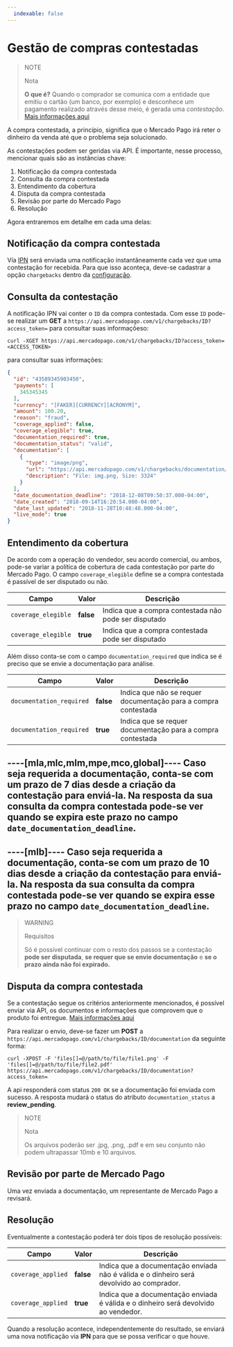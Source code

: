 ```yaml
---
  indexable: false
---
```


# Gestão de compras contestadas

> NOTE
>
> Nota
>
> **O que é?** Quando o comprador se comunica com a entidade que emitiu o cartão (um banco, por exemplo) e desconhece um pagamento realizado através desse meio, é gerada uma _contestação_. [Mais informações aqui](https://www.mercadopago.com.br/ajuda/contestaram-um-pagamento-o-que-faco_589)

A compra contestada, a princípio, significa que o Mercado Pago irá reter o dinheiro da venda até que o problema seja solucionado.

As contestações podem ser geridas via API.
É importante, nesse processo, mencionar quais são as instâncias chave:

1. Notificação da compra contestada
2. Consulta da compra contestada
3. Entendimento da cobertura
4. Disputa da compra contestada
5. Revisão por parte do Mercado Pago
6. Resolução

Agora entraremos em detalhe em cada uma delas:

## Notificação da compra contestada

Vía [IPN](/guides/notifications/ipn.pt.md) será enviada uma notificação instantâneamente cada vez que uma contestação for recebida. Para que isso aconteça, deve-se cadastrar a opção `chargebacks` dentro da [configuração](https://www.mercadopago.com.br/ipn-notifications).


## Consulta da contestação

A notificação IPN vai conter o `ID` da compra contestada.
Com esse `ID` pode-se realizar um **GET** a `https://api.mercadopago.com/v1/chargebacks/ID?access_token=` para consultar suas informaçõeso:

```
curl -XGET https://api.mercadopago.com/v1/chargebacks/ID?access_token=<ACCESS_TOKEN>
```

para consultar suas informações:


```json
{
  "id": "43589345903450",
  "payments": [
    345345345
  ],
  "currency": "[FAKER][CURRENCY][ACRONYM]",
  "amount": 100.20,
  "reason": "fraud",
  "coverage_applied": false,
  "coverage_elegible": true,
  "documentation_required": true,
  "documentation_status": "valid",
  "documentation": [
    {
      "type": "image/png",
      "url": "https://api.mercadopago.com/v1/chargebacks/documentation/op/op-4ccf4f39-b6f7-4c7b-a5ce-e8941a2a2b5f?access_token=TEST-7330838325999170-111309-c5e69fb44fb5dc008668f64e27653767-345521533",
      "description": "File: img.png, Size: 3324"
    }
  ],
  "date_documentation_deadline": "2018-12-08T09:50:37.000-04:00",
  "date_created": "2018-09-14T16:20:54.000-04:00",
  "date_last_updated": "2018-11-28T10:48:48.000-04:00",
  "live_mode": true
}
```

## Entendimento da cobertura

De acordo com a operação do vendedor, seu acordo comercial, ou ambos, pode-se variar a política de cobertura de cada contestação por parte do Mercado Pago. O campo `coverage_elegible` define se a compra contestada é passível de ser disputado ou não.

| Campo               | Valor     | Descrição
| ----                | ----      | ----
| `coverage_elegible` | **false** | Indica que a compra contestada não pode ser disputado
| `coverage_elegible` | **true**  | Indica que a compra contestada pode ser disputado

Além disso conta-se com o campo `documentation_required` que indica se é preciso que se envie a documentação para análise.

| Campo                    | Valor     | Descrição
| ----                     | ----      | ----
| `documentation_required` | **false** | Indica que não se requer documentação para a compra contestada
| `documentation_required` | **true**  | Indica que se requer documentação para a compra contestada


----[mla,mlc,mlm,mpe,mco,global]----
Caso seja requerida a documentação, conta-se com um prazo de 7 dias desde a criação da contestação para enviá-la. Na resposta da sua consulta da compra contestada pode-se ver quando se expira este prazo no campo `date_documentation_deadline`.
------------
----[mlb]----
Caso seja requerida a documentação, conta-se com um prazo de 10 dias desde a criação da contestação para enviá-la. Na resposta da sua consulta da compra contestada pode-se ver quando se expira esse prazo no campo `date_documentation_deadline`.
------------

> WARNING
> 
> Requisitos
>
> Só é possível continuar com o resto dos passos se a contestação **pode ser disputada**, **se requer que se envie documentação** e **se o prazo ainda não foi expirado.** 

## Disputa da compra contestada

Se a contestação segue os critérios anteriormente mencionados, é possível enviar via API, os documentos e informações que comprovem que o produto foi entregue. [Mais informações aqui](https://www.mercadopago.com.br/ajuda/contestaram-um-pagamento-o-que-faco_589) 

Para realizar o envio, deve-se fazer um **POST** a `https://api.mercadopago.com/v1/chargebacks/ID/documentation` da seguinte forma:
```
curl -XPOST -F 'files[]=@/path/to/file/file1.png' -F 'files[]=@/path/to/file/file2.pdf' https://api.mercadopago.com/v1/chargebacks/ID/documentation?access_token=
```

A api responderá com status `200 OK` se a documentação foi enviada com sucesso. A resposta mudará o status do atributo `documentation_status` a **review_pending**.

> NOTE
>
> Nota
>
> Os arquivos poderão ser .jpg, .png, .pdf e em seu conjunto não podem ultrapassar 10mb e 10 arquivos.

## Revisão por parte de Mercado Pago

Uma vez enviada a documentação, um representante de Mercado Pago a revisará.

## Resolução

Eventualmente a contestação poderá ter dois tipos de resolução possíveis:

| Campo              | Valor     | Descrição
| ----               | ----      | ----
| `coverage_applied` | **false** | Indica que a documentação enviada não é válida e o dinheiro será devolvido ao comprador.
| `coverage_applied` | **true**  | Indica que a documentação enviada é válida e o dinheiro será devolvido ao vendedor.

Quando a resolução acontece, independentemente do resultado, se enviará uma nova notificação via **IPN** para que se possa verificar o que houve.
